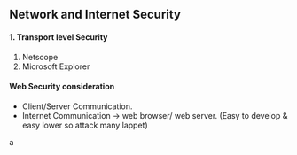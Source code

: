 ## Network and Internet Security
#### 1. Transport level Security
1. Netscope
2. Microsoft Explorer

#### Web Security consideration
* Client/Server Communication.
* Internet Communication -> web browser/ web server. (Easy to develop & easy lower so attack many lappet)  

a